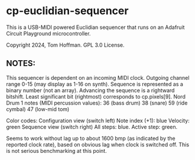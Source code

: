 # cp-euclidian-sequencer
This is a USB-MIDI powered Euclidian sequencer that runs on an Adafruit Circuit Playground microcontroller.

Copyright 2024, Tom Hoffman.
GPL 3.0 License.

## NOTES:
This sequencer is dependent on an incoming MIDI clock.
Outgoing channel range 0-15 (may display as 1-16 on synth).
Sequence is represented as a binary number (not an array).
Advancing the sequence is a rightward bitshift.
Least significant bit (rightmost) corresponds to cp.pixels[9].
Nord Drum 1 notes (MIDI percussion values): 
36 (bass drum)
38 (snare) 
59 (ride cymbal) 
47 (low-mid tom)

Color codes:
Configuration view (switch left)
Note index (+1): blue
Velocity: green
Sequence view (switch right)
All steps: blue.
Active step: green.

Seems to work without lag up to about 1600 bmp (as indicated by 
the reported clock rate), based on obvious lag when clock is switched off. 
This is not serious benchmarking at this point.
